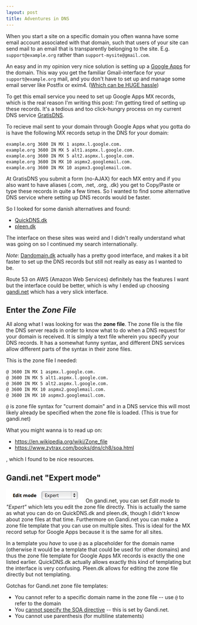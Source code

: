 ```yaml
---
layout: post
title: Adventures in DNS
---
```

When you start a site on a specific domain you often wanna have some email
account associated with that domain, such that users of your site can send mail
to an email that is transparently belonging to the site. E.g.
`support@example.org` rather than `support-mysite@gmail.com`.

An easy and in my opinion very nice solution is setting up a [Google
Apps](https://google.com/a) for the domain. This way you get the familiar
Gmail-interface for your `support@example.org` mail, and you don't have to set
up and manage some email server like Postfix or exim4. ([Which can be HUGE
hassle][codinghorror-email])

To get this email service you need to set up Google Apps MX records, which is
the real reason I'm writing this post: I'm getting tired of setting up these
records. It's a tedious and too click-hungry process on my current DNS
service [GratisDNS](https://gratisdns.dk).

To recieve mail sent to your domain through Google Apps what you gotta do is
have the following MX records setup in the DNS for your domain:

    example.org 3600 IN MX 1 aspmx.l.google.com.
    example.org 3600 IN MX 5 alt1.aspmx.l.google.com.
    example.org 3600 IN MX 5 alt2.aspmx.l.google.com.
    example.org 3600 IN MX 10 aspmx2.googlemail.com.
    example.org 3600 IN MX 10 aspmx3.googlemail.com.

At GratisDNS you submit a form (no-AJAX) for each MX entry and if you also want
to have aliases (.com, .net, .org, .dk) you get to Copy/Paste or type these
records in quite a few times. So I wanted to find some alternative DNS service
where setting up DNS records would be faster.

So I looked for some danish alternatives and found:

 * [QuickDNS.dk](https://quickdns.dk)
 * [pleen.dk](https://pleen.dk)

The interface on these sites was weird and I didn't really understand what was
going on so I continued my search internationally.

*Note*: [Dandomain.dk](https://dandomain.dk) actually has a pretty good
interface, and makes it a bit faster to set up the DNS records but still not
really as easy as I wanted to be.

Route 53 on AWS (Amazon Web Services) definitely has the features I want but the
interface could be better, which is why I ended up choosing
[gandi.net](https://gandi.net) which has a very slick interface.

## Enter the _Zone File_
All along what I was looking for was the **zone file**. The zone file is the
file the DNS server reads in order to know what to do when a DNS request for
your domain is received.
It is simply a text file wherein you specify your DNS records. It has a
somewhat funny syntax, and different DNS services allow different parts of the
syntax in their zone files.

This is the zone file I needed:

    @ 3600 IN MX 1 aspmx.l.google.com.
    @ 3600 IN MX 5 alt1.aspmx.l.google.com.
    @ 3600 IN MX 5 alt2.aspmx.l.google.com.
    @ 3600 IN MX 10 aspmx2.googlemail.com.
    @ 3600 IN MX 10 aspmx3.googlemail.com.

`@` is zone file syntax for "current domain" and in a DNS service this will most
likely already be specified when the zone file is loaded. (This is true for
    gandi.net)

What you might wanna is to read up on:

* <https://en.wikipedia.org/wiki/Zone_file>
* <https://www.zytrax.com/books/dns/ch8/soa.html>

, which I found to be nice resources.

## Gandi.net "Expert mode"
![Gandi.net Expert mode](img/gandi.net-expert-mode.png "Gandi.net Expert mode")
On gandi.net, you can set _Edit mode_ to _"Expert"_ which lets you edit the zone
file directly. This is actually the same as what you can do on QuickDNS.dk and
pleen.dk, though I didn't know about zone files at that time. Furthermore on
Gandi.net you can make a zone file template that you can use on multiple sites.
This is ideal for the MX record setup for Google Apps because it is the same for
all sites.

In a template you _have_ to use `@` as a placeholder for the domain name
(otherwise it would be a template that could be used for other domains) and thus
the zone file template for Google Apps MX records is exactly the one listed
earlier.
QuickDNS.dk actually allows exactly this kind of templating but the interface is
very confusing. Pleen.dk allows for editing the zone file directly but not
templating.

Gotchas for Gandi.net zone file templates:

* You cannot refer to a specific domain name in the zone file
  -- use `@` to refer to the domain
* You [cannot specify the SOA directive][1] -- this is set by Gandi.net.
* You cannot use parenthesis (for multiline statements)

[1]: https://groups.gandi.net/en/topic/gandi.en.domain.dns/22779 "Question on Gandi.net"
[codinghorror-email]: https://www.codinghorror.com/blog/2010/04/so-youd-like-to-send-some-email-through-code.html "Coding Horror: So You'd Like to Send Some Email (Through Code)"
